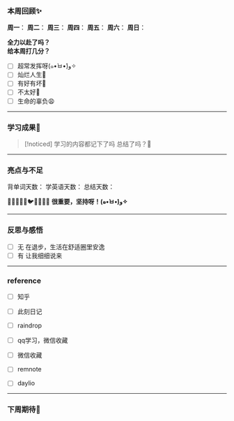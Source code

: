### 本周回顾✨
**周一**：
**周二**：
**周三**：
**周四**：
**周五**：
**周六**：
**周日**：

**全力以赴了吗？**  
**给本周打几分？**

- [ ] 超常发挥呀(๑•̀ㅂ•́)و✧
- [ ] 灿烂人生🌊
- [ ] 有好有坏🥴
- [ ] 不太好🫤
- [ ] 生命的辜负😩
---
### 学习成果🎊

 
> [!noticed] 
> 学习的内容都记下了吗
> 总结了吗？🧔

---
### 亮点与不足
背单词天数：
学英语天数：
总结天数：

🐼🐶🐒🐸🐥🐦🦈🐠🐋🦙
**很重要，坚持呀！(๑•̀ㅂ•́)و✧**

---
### 反思与感悟
- [ ] 无
在退步，生活在舒适圈里安逸
- [ ] 有
让我细细说来

---
### reference
- [ ] 知乎
- [ ] 此刻日记
- [ ] raindrop
- [ ] qq学习，微信收藏
- [ ] 微信收藏
- [ ] remnote
- [ ] daylio




---

### 下周期待🦊

